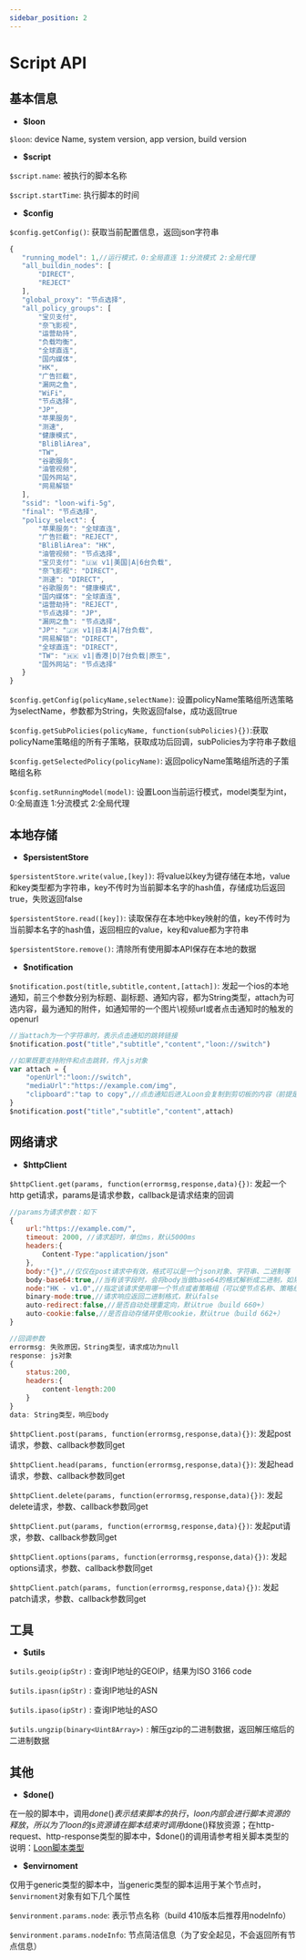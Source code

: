 ```yaml
---
sidebar_position: 2
---
```


# Script API

## 基本信息
- **$loon**

`$loon`: device Name, system version, app version, build version

- **$script**

`$script.name`: 被执行的脚本名称

`$script.startTime`: 执行脚本的时间

- **$config**

`$config.getConfig()`: 获取当前配置信息，返回json字符串
 ```javascript
 {
    "running_model": 1,//运行模式，0:全局直连 1:分流模式 2:全局代理
    "all_buildin_nodes": [
        "DIRECT",
        "REJECT"
    ],
    "global_proxy": "节点选择",
    "all_policy_groups": [
        "宝贝支付",
        "奈飞影视",
        "运营劫持",
        "负载均衡",
        "全球直连",
        "国内媒体",
        "HK",
        "广告拦截",
        "漏网之鱼",
        "WiFi",
        "节点选择",
        "JP",
        "苹果服务",
        "测速",
        "健康模式",
        "BliBliArea",
        "TW",
        "谷歌服务",
        "油管视频",
        "国外网站",
        "网易解锁"
    ],
    "ssid": "loon-wifi-5g",
    "final": "节点选择",
    "policy_select": {
        "苹果服务": "全球直连",
        "广告拦截": "REJECT",
        "BliBliArea": "HK",
        "油管视频": "节点选择",
        "宝贝支付": "🇺🇲 v1|美国|A|6台负载",
        "奈飞影视": "DIRECT",
        "测速": "DIRECT",
        "谷歌服务": "健康模式",
        "国内媒体": "全球直连",
        "运营劫持": "REJECT",
        "节点选择": "JP",
        "漏网之鱼": "节点选择",
        "JP": "🇯🇵 v1|日本|A|7台负载",
        "网易解锁": "DIRECT",
        "全球直连": "DIRECT",
        "TW": "🇭🇰 v1|香港|D|7台负载|原生",
        "国外网站": "节点选择"
    }
}
 ```
`$config.getConfig(policyName,selectName)`: 设置policyName策略组所选策略为selectName，参数都为String，失败返回false，成功返回true

`$config.getSubPolicies(policyName, function(subPolicies){})`:获取policyName策略组的所有子策略，获取成功后回调，subPolicies为字符串子数组

`$config.getSelectedPolicy(policyName)`: 返回policyName策略组所选的子策略组名称

`$config.setRunningModel(model)`: 设置Loon当前运行模式，model类型为int，0:全局直连 1:分流模式 2:全局代理

## 本地存储
- **$persistentStore**

`$persistentStore.write(value,[key])`: 将value以key为键存储在本地，value和key类型都为字符串，key不传时为当前脚本名字的hash值，存储成功后返回true，失败返回false

`$persistentStore.read([key])`: 读取保存在本地中key映射的值，key不传时为当前脚本名字的hash值，返回相应的value，key和value都为字符串

`$persistentStore.remove()`: 清除所有使用脚本API保存在本地的数据

- **$notification**

`$notification.post(title,subtitle,content,[attach])`: 发起一个ios的本地通知，前三个参数分别为标题、副标题、通知内容，都为String类型，attach为可选内容，最为通知的附件，如通知带的一个图片\视频url或者点击通知时的触发的openurl
```javascript
//当attach为一个字符串时，表示点击通知的跳转链接
$notification.post("title","subtitle","content","loon://switch")

//如果既要支持附件和点击跳转，传入js对象
var attach = {
    "openUrl":"loon://switch",
    "mediaUrl":"https://example.com/img",
    "clipboard":"tap to copy",//点击通知后进入Loon会复制到剪切板的内容（前提是允许Loon访问剪切板）
}
$notification.post("title","subtitle","content",attach)
```

## 网络请求

- **$httpClient**

`$httpClient.get(params, function(errormsg,response,data){})`:  发起一个http get请求，params是请求参数，callback是请求结束的回调

```javascript
//params为请求参数：如下
{
    url:"https://example.com/",
    timeout: 2000, //请求超时，单位ms，默认5000ms
    headers:{
        Content-Type:"application/json"
    },
    body:"{}",//仅仅在post请求中有效，格式可以是一个json对象、字符串、二进制等
    body-base64:true,//当有该字段时，会将body当做base64的格式解析成二进制，如果body参数不是base64后的二进制，请不要设定该值（build 612版本后有效）
    node:"HK - v1.0",//指定该请求使用哪一个节点或者策略组（可以使节点名称、策略组名称，也可以说是一个Loon格式的节点描述，如：node:"shadowsocksr,example.com,1070,chacha20-ietf,"password",protocol=auth_aes128_sha1,protocol-param=test,obfs=plain,obfs-param=edge.microsoft.com"）
    binary-mode:true,//请求响应返回二进制格式，默认false
    auto-redirect:false,//是否自动处理重定向，默认true（build 660+）
    auto-cookie:false,//是否自动存储并使用cookie，默认true（build 662+）
}

//回调参数
errormsg: 失败原因，String类型，请求成功为null
response: js对象
{
    status:200,
    headers:{
        content-length:200
    }
}
data: String类型，响应body

```

`$httpClient.post(params, function(errormsg,response,data){})`: 发起post请求，参数、callback参数同get

`$httpClient.head(params, function(errormsg,response,data){})`: 发起head请求，参数、callback参数同get

`$httpClient.delete(params, function(errormsg,response,data){})`: 发起delete请求，参数、callback参数同get

`$httpClient.put(params, function(errormsg,response,data){})`: 发起put请求，参数、callback参数同get

`$httpClient.options(params, function(errormsg,response,data){})`: 发起options请求，参数、callback参数同get

`$httpClient.patch(params, function(errormsg,response,data){})`: 发起patch请求，参数、callback参数同get

## 工具

- **$utils**

`$utils.geoip(ipStr)` : 查询IP地址的GEOIP，结果为ISO 3166 code

`$utils.ipasn(ipStr)` : 查询IP地址的ASN

`$utils.ipaso(ipStr)` : 查询IP地址的ASO

`$utils.ungzip(binary<Uint8Array>)` : 解压gzip的二进制数据，返回解压缩后的二进制数据

## 其他

- **$done()**

在一般的脚本中，调用$done()表示结束脚本的执行，loon内部会进行脚本资源的释放，所以为了loon的js资源请在脚本结束时调用$done()释放资源；在http-request、http-response类型的脚本中，$done()的调用请参考相关脚本类型的说明：[Loon脚本类型](./script.md)

- **$envirnoment**

仅用于generic类型的脚本中，当generic类型的脚本运用于某个节点时，`$envirnoment`对象有如下几个属性

`$environment.params.node`: 表示节点名称（build 410版本后推荐用nodeInfo）

`$environment.params.nodeInfo`: 节点简洁信息（为了安全起见，不会返回所有节点信息）